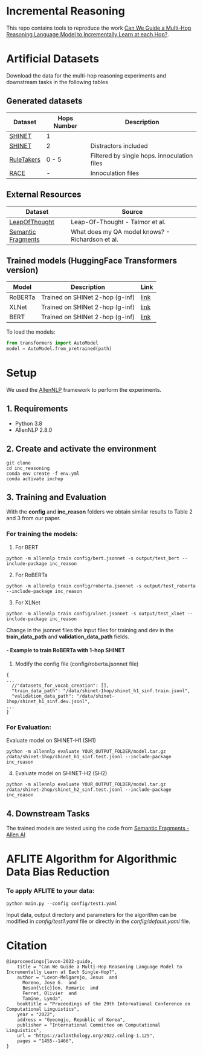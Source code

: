 # Incremental Reasoning

This repo contains tools to reproduce the work [ Can We Guide a Multi-Hop Reasoning Language Model to Incrementally Learn at each Hop?](https://aclanthology.org/2022.coling-1.125/).

# Artificial Datasets
Download the data for the multi-hop reasoning experiments and downstream tasks in the following tables

## Generated datasets
| Dataset                                                                                          | Hops Number | Description              |
|--------------------------------------------------------------------------------------------------|-------------|--------------------------|
| [SHINET](https://drive.google.com/file/d/169CS6Q3-O1sL2oiEpL_moFjYBRMxcPuh/view?usp=sharing)     | 1           |                          |
| [SHINET](https://drive.google.com/file/d/1fiNQqseC0_60ymObxm31IzlWOS_R10Tr/view?usp=sharing)     | 2           | Distractors included     |
| [RuleTakers](https://drive.google.com/file/d/1dhROWEM1a1DRNhntw_huM7nJFIu3SJld/view?usp=sharing) | 0 - 5       | Filtered by single hops. innoculation files  |
| [RACE](https://drive.google.com/file/d/1SIWO9G0LmPz8mIbl-LJ35dUcPH2oFFFH/view?usp=sharing)                                                                                         | -           | Innoculation files       |

## External Resources
| Dataset                                                                                                         | Source                                          | 
|-----------------------------------------------------------------------------------------------------------------|-------------------------------------------------|
| [LeapOfThought](https://github.com/alontalmor/LeapOfThought/blob/master/README.md#artisets-artificial-datasets) | Leap-Of-Thought - Talmor et al.                 | 
| [Semantic Fragments](https://github.com/allenai/semantic_fragments/tree/master/scripts_mcqa)                    | What does my QA model knows? - Richardson et al. |

## Trained models (HuggingFace Transformers  version)
| Model       | Description                     | Link     |
|-------------|---------------------------------|----------|
| RoBERTa     | Trained on SHINet 2-hop (g-inf) | [link](https://drive.google.com/file/d/1DcL5sbYg8P13pA4brY6TYiykCWvr5QpP/view?usp=sharing) |
| XLNet       | Trained on SHINet 2-hop (g-inf) | [link](https://drive.google.com/file/d/1RQIQ0XiYNX0h60iHBwZJodGlqtZokf3B/view?usp=sharing) |
| BERT | Trained on SHINet 2-hop (g-inf) | [link](https://drive.google.com/file/d/1DudzWUtl5D7C-oXl0-t9grPdX5B4O9Hb/view?usp=sharing) |

To load the models:
```python
from transformers import AutoModel
model = AutoModel.from_pretrained(path)
```


# Setup
We used the [AllenNLP](https://github.com/allenai/allennlp) framework to perform the experiments.

## 1. Requirements
- Python 3.8
- AllenNLP 2.8.0

## 2. Create and activate the environment
```commandline
git clone 
cd inc_reasoning
conda env create -f env.yml
conda activate inchop
```

## 3. Training and Evaluation
With the **config** and **inc_reason** folders we obtain similar results to Table 2 and 3 from our paper. 
 
### For training the models:

1. For BERT 
```
python -m allennlp train config/bert.jsonnet -s output/test_bert --include-package inc_reason
```

2. For RoBERTa 
```
python -m allennlp train config/roberta.jsonnet -s output/test_roberta --include-package inc_reason
```
3. For XLNet 
```
python -m allennlp train config/xlnet.jsonnet -s output/test_xlnet --include-package inc_reason
```

Change in the jsonnet files the input files for training and dev in the **train_data_path** and **validation_data_path** fields. 


#### - Example to train RoBERTa with 1-hop SHINET
1. Modify the config file (config/roberta.jsonnet file)
```
{
...
  //"datasets_for_vocab_creation": [],
  "train_data_path": "/data/shinet-1hop/shinet_h1_sinf.train.jsonl",
  "validation_data_path": "/data/shinet-1hop/shinet_h1_sinf.dev.jsonl",
...
}
```

### For Evaluation:
Evaluate model on SHINET-H1 (SH1)
```
python -m allennlp evaluate YOUR_OUTPUT_FOLDER/model.tar.gz /data/shinet-1hop/shinet_h1_sinf.test.jsonl --include-package inc_reason
```

4. Evaluate model on SHINET-H2 (SH2)
```
python -m allennlp evaluate YOUR_OUTPUT_FOLDER/model.tar.gz /data/shinet-2hop/shinet_h2_sinf.test.jsonl --include-package inc_reason
```

## 4. Downstream Tasks

The trained models are tested using the code from [Semantic Fragments - Allen AI](https://github.com/allenai/semantic_fragments)


# AFLITE Algorithm for Algorithmic Data Bias Reduction

### To apply AFLITE to your data:
```
python main.py --config config/test1.yaml
```
Input data, output directory and parameters for the algorithm can be modified in *config/test1.yaml* file or directly in the *config/default.yaml* file.

# Citation
```
@inproceedings{lovon-2022-guide,
    title = "Can We Guide a Multi-Hop Reasoning Language Model to Incrementally Learn at Each Single-Hop?",
    author = "Lovon-Melgarejo, Jesus  and
      Moreno, Jose G.  and
      Besan{\c{c}}on, Romaric  and
      Ferret, Olivier  and
      Tamine, Lynda",
    booktitle = "Proceedings of the 29th International Conference on Computational Linguistics",
    year = "2022",
    address = "Gyeongju, Republic of Korea",
    publisher = "International Committee on Computational Linguistics",
    url = "https://aclanthology.org/2022.coling-1.125",
    pages = "1455--1466",
}
```
